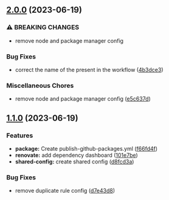 ## [2.0.0](https://github.com/kodehort/eslint-config-kodehort/compare/v1.1.0...v2.0.0) (2023-06-19)


### ⚠ BREAKING CHANGES

* remove node and package manager config

### Bug Fixes

* correct the name of the present in the workflow ([4b3dce3](https://github.com/kodehort/eslint-config-kodehort/commit/4b3dce3eed50061c7c862adb57477e15f3de44be))


### Miscellaneous Chores

* remove node and package manager config ([e5c637d](https://github.com/kodehort/eslint-config-kodehort/commit/e5c637d2f1b4778ec0940ee71f11129b1e90ba89))

## [1.1.0](https://github.com/kodehort/eslint-config-kodehort/compare/d8fcd3a12323e4bf42e2c5ffdecfa40058ce3224...v1.1.0) (2023-06-19)


### Features

* **package:** Create publish-github-packages.yml ([f66fd4f](https://github.com/kodehort/eslint-config-kodehort/commit/f66fd4f88c2173cc5a58cf6c663b5e0f9ab6de2d))
* **renovate:** add dependency dashboard ([101e7be](https://github.com/kodehort/eslint-config-kodehort/commit/101e7beecd2ed6c695d145998d91189ec899824a))
* **shared-config:** create shared config ([d8fcd3a](https://github.com/kodehort/eslint-config-kodehort/commit/d8fcd3a12323e4bf42e2c5ffdecfa40058ce3224))


### Bug Fixes

* remove duplicate rule config ([d7e43d8](https://github.com/kodehort/eslint-config-kodehort/commit/d7e43d8e523fdf9b92c2f6bbae290556e8288234))

